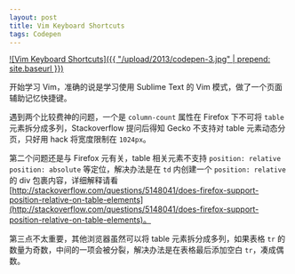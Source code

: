 ```yaml
---
layout: post
title: Vim Keyboard Shortcuts
tags: Codepen
---
```


[![Vim Keyboard Shortcuts]({{ "/upload/2013/codepen-3.jpg" | prepend: site.baseurl }})](http://codepen.io/P233/pen/jrxzE)

开始学习 Vim，准确的说是学习使用 Sublime Text 的 Vim 模式，做了一个页面辅助记忆快捷键。

遇到两个比较费神的问题，一个是 `column-count` 属性在 Firefox 下不可将 `table` 元素拆分成多列，Stackoverflow 提问后得知 Gecko 不支持对 table 元素动态分页，只好用 hack 将宽度限制在 `1024px`。

第二个问题还是与 Firefox 元有关，table 相关元素不支持 `position: relative`  `position: absolute` 等定位，解决办法是在 `td` 内创建一个 `position: relative` 的 div 包裹内容，详细解释请看 [http://stackoverflow.com/questions/5148041/does-firefox-support-position-relative-on-table-elements](http://stackoverflow.com/questions/5148041/does-firefox-support-position-relative-on-table-elements)。

第三点不太重要，其他浏览器虽然可以将 table 元素拆分成多列，如果表格 `tr` 的数量为奇数，中间的一项会被分裂，解决办法是在表格最后添加空白 `tr`，凑成偶数。
